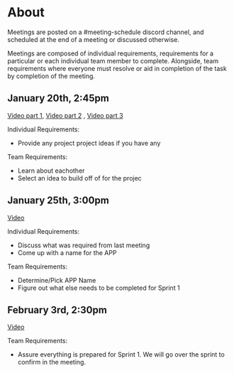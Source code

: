 # About

Meetings are posted on a #meeting-schedule discord channel, and scheduled at the end of a meeting or discussed otherwise.

Meetings are composed of individual requirements, requirements for a particular or each individual team member to complete. Alongside, team requirements
where everyone must resolve or aid in completion of the task by completion of the meeting.

## January 20th, 2:45pm

[Video part 1](https://www.youtube.com/watch?v=B0__YGL-W8w&feature=youtu.be), [Video part 2](https://www.youtube.com/watch?v=yonAxN1TaX0&feature=youtu.be)
, [Video part 3](https://www.youtube.com/watch?v=WmQCgopet8c&feature=youtu.be)

Individual Requirements: 
- Provide any project project ideas if you have any

Team Requirements:
- Learn about eachother
- Select an idea to build off of for the projec

## January 25th, 3:00pm

[Video](https://www.youtube.com/watch?v=CBiCoOwmi80&feature=youtu.be)

Individual Requirements:

- Discuss what was required from last meeting
- Come up with a name for the APP

Team Requirements:

- Determine/Pick APP Name
- Figure out what else needs to be completed for Sprint 1

## February 3rd, 2:30pm

[Video](https://www.youtube.com/watch?v=VsNMTKBnDV0&feature=youtu.be)

Team Requirements:
- Assure everything is prepared for Sprint 1. We will go over the sprint to confirm in the meeting.
